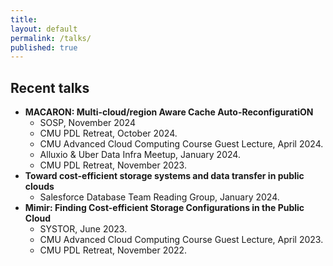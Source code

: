 ```yaml
---
title:
layout: default
permalink: /talks/
published: true
---
```


## Recent talks
- **MACARON: Multi-cloud/region Aware Cache Auto-ReconfiguratiON**
  - SOSP, November 2024
  - CMU PDL Retreat, October 2024.
  - CMU Advanced Cloud Computing Course Guest Lecture, April 2024.
  - Alluxio & Uber Data Infra Meetup, January 2024.
  - CMU PDL Retreat, November 2023.
- **Toward cost-efficient storage systems and data transfer in public clouds**
  - Salesforce Database Team Reading Group, January 2024.
- **Mimir: Finding Cost-efficient Storage Configurations in the Public Cloud**
  - SYSTOR, June 2023.
  - CMU Advanced Cloud Computing Course Guest Lecture, April 2023.
  - CMU PDL Retreat, November 2022.
